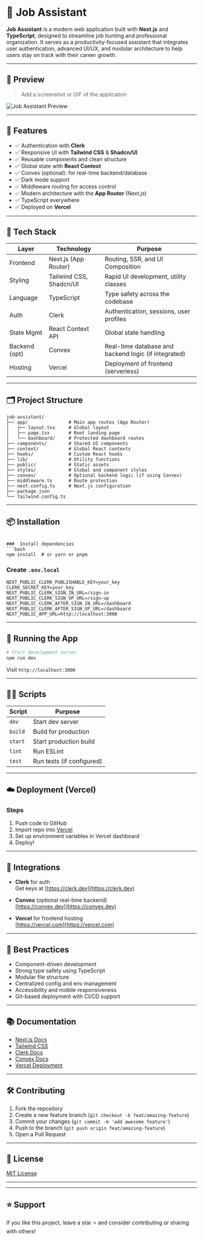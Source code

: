 # 🧠 Job Assistant

**Job Assistant** is a modern web application built with **Next.js** and **TypeScript**, designed to streamline job hunting and professional organization. It serves as a productivity-focused assistant that integrates user authentication, advanced UI/UX, and modular architecture to help users stay on track with their career growth.

---

## 📸 Preview

> Add a screenshot or GIF of the application

![Job Assistant Preview](public/preview.png)

---

## 🚀 Features

- ✅ Authentication with **Clerk**
- ✅ Responsive UI with **Tailwind CSS** & **Shadcn/UI**
- ✅ Reusable components and clean structure
- ✅ Global state with **React Context**
- ✅ Convex (optional): for real-time backend/database
- ✅ Dark mode support
- ✅ Middleware routing for access control
- ✅ Modern architecture with the **App Router** (Next.js)
- ✅ TypeScript everywhere
- ✅ Deployed on **Vercel**

---

## 🧱 Tech Stack

| Layer         | Technology        | Purpose                                               |
|---------------|-------------------|--------------------------------------------------------|
| Frontend      | Next.js (App Router) | Routing, SSR, and UI Composition                   |
| Styling       | Tailwind CSS, Shadcn/UI | Rapid UI development, utility classes         |
| Language      | TypeScript         | Type safety across the codebase                       |
| Auth          | Clerk              | Authentication, sessions, user profiles               |
| State Mgmt    | React Context API  | Global state handling                                 |
| Backend (opt) | Convex             | Real-time database and backend logic (if integrated)  |
| Hosting       | Vercel             | Deployment of frontend (serverless)                   |

---

## 🗂️ Project Structure

```
job-assistant/
├── app/               # Main app routes (App Router)
│   ├── layout.tsx     # Global layout
│   ├── page.tsx       # Root landing page
│   └── dashboard/     # Protected dashboard routes
├── components/        # Shared UI components
├── context/           # Global React contexts
├── hooks/             # Custom React hooks
├── lib/               # Utility functions
├── public/            # Static assets
├── styles/            # Global and component styles
├── convex/            # Optional backend logic (if using Convex)
├── middleware.ts      # Route protection
├── next.config.ts     # Next.js configuration
├── package.json
└── tailwind.config.ts
```

---

## 📦 Installation


```

###  Install dependencies
```bash
npm install  # or yarn or pnpm
```

###  Create `.env.local`
```env
NEXT_PUBLIC_CLERK_PUBLISHABLE_KEY=your_key
CLERK_SECRET_KEY=your_key
NEXT_PUBLIC_CLERK_SIGN_IN_URL=/sign-in
NEXT_PUBLIC_CLERK_SIGN_UP_URL=/sign-up
NEXT_PUBLIC_CLERK_AFTER_SIGN_IN_URL=/dashboard
NEXT_PUBLIC_CLERK_AFTER_SIGN_UP_URL=/dashboard
NEXT_PUBLIC_APP_URL=http://localhost:3000
```

---

## 🧪 Running the App

```bash
# Start development server
npm run dev
```

Visit `http://localhost:3000`

---

## 🧑‍💻 Scripts

| Script        | Purpose                            |
|---------------|------------------------------------|
| `dev`         | Start dev server                   |
| `build`       | Build for production               |
| `start`       | Start production build             |
| `lint`        | Run ESLint                         |
| `test`        | Run tests (if configured)          |

---

## ☁️ Deployment (Vercel)

### Steps
1. Push code to GitHub
2. Import repo into [Vercel](https://vercel.com)
3. Set up environment variables in Vercel dashboard
4. Deploy!

---

## 🧩 Integrations

- **Clerk** for auth  
  Get keys at [https://clerk.dev](https://clerk.dev)

- **Convex** (optional real-time backend)  
  [https://convex.dev](https://convex.dev)

- **Vercel** for frontend hosting  
  [https://vercel.com](https://vercel.com)

---

## 🧠 Best Practices

- Component-driven development
- Strong type safety using TypeScript
- Modular file structure
- Centralized config and env management
- Accessibility and mobile responsiveness
- Git-based deployment with CI/CD support

---

## 📚 Documentation

- [Next.js Docs](https://nextjs.org/docs)
- [Tailwind CSS](https://tailwindcss.com)
- [Clerk Docs](https://clerk.dev/docs)
- [Convex Docs](https://docs.convex.dev/)
- [Vercel Deployment](https://vercel.com/docs)

---

## 🛠️ Contributing

1. Fork the repository
2. Create a new feature branch (`git checkout -b feat/amazing-feature`)
3. Commit your changes (`git commit -m 'add awesome feature'`)
4. Push to the branch (`git push origin feat/amazing-feature`)
5. Open a Pull Request

---

## 🪪 License

[MIT License](LICENSE)

---



---

## ⭐ Support

If you like this project, leave a star ⭐ and consider contributing or sharing with others!
